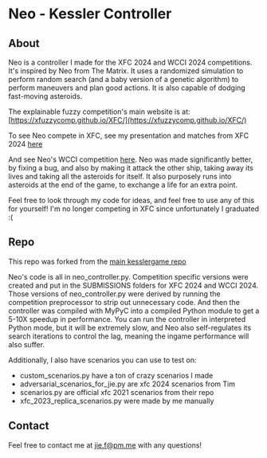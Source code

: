 # Neo - Kessler Controller

## About

Neo is a controller I made for the XFC 2024 and WCCI 2024 competitions. It's inspired by Neo from The Matrix. It uses a randomized simulation to perform random search (and a baby version of a genetic algorithm) to perform maneuvers and plan good actions. It is also capable of dodging fast-moving asteroids.

The explainable fuzzy competition's main website is at: [https://xfuzzycomp.github.io/XFC/](https://xfuzzycomp.github.io/XFC/)

To see Neo compete in XFC, see my presentation and matches from XFC 2024 [here](https://www.youtube.com/watch?v=27L8-dkrL-I&t=1627s)

And see Neo's WCCI competition [here](https://www.youtube.com/watch?v=863WyDLXvNI). Neo was made significantly better, by fixing a bug, and also by making it attack the other ship, taking away its lives and taking all the asteroids for itself. It also purposely runs into asteroids at the end of the game, to exchange a life for an extra point.

Feel free to look through my code for ideas, and feel free to use any of this for yourself! I'm no longer competing in XFC since unfortunately I graduated :(

## Repo

This repo was forked from the [main kesslergame repo](https://github.com/ThalesGroup/kessler-game/tree/main/src/kesslergame)

Neo's code is all in neo_controller.py. Competition specific versions were created and put in the SUBMISSIONS folders for XFC 2024 and WCCI 2024. Those versions of neo_controller.py were derived by running the competition preprocessor to strip out unnecessary code. And then the controller was compiled with MyPyC into a compiled Python module to get a 5-10X speedup in performance. You can run the controller in interpreted Python mode, but it will be extremely slow, and Neo also self-regulates its search iterations to control the lag, meaning the ingame performance will also suffer.

Additionally, I also have scenarios you can use to test on:
- custom_scenarios.py have a ton of crazy scenarios I made
- adversarial_scenarios_for_jie.py are xfc 2024 scenarios from Tim
- scenarios.py are official xfc 2021 scenarios from their repo
- xfc_2023_replica_scenarios.py were made by me manually

## Contact

Feel free to contact me at jie.f@pm.me with any questions!
